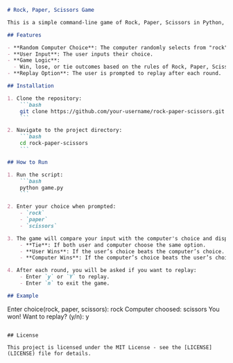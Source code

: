 
```md
# Rock, Paper, Scissors Game

This is a simple command-line game of Rock, Paper, Scissors in Python, where the user competes against the computer. The computer randomly chooses one of the three options, and the user inputs their choice. The game continues until the user decides to stop.

## Features

- **Random Computer Choice**: The computer randomly selects from "rock", "paper", or "scissors".
- **User Input**: The user inputs their choice.
- **Game Logic**: 
  - Win, lose, or tie outcomes based on the rules of Rock, Paper, Scissors.
- **Replay Option**: The user is prompted to replay after each round.

## Installation

1. Clone the repository:
    ```bash
    git clone https://github.com/your-username/rock-paper-scissors.git
    ```

2. Navigate to the project directory:
    ```bash
    cd rock-paper-scissors
    ```

## How to Run

1. Run the script:
    ```bash
    python game.py
    ```

2. Enter your choice when prompted:
    - `rock`
    - `paper`
    - `scissors`

3. The game will compare your input with the computer's choice and display the result:
    - **Tie**: If both user and computer choose the same option.
    - **User Wins**: If the user’s choice beats the computer’s choice.
    - **Computer Wins**: If the computer’s choice beats the user’s choice.

4. After each round, you will be asked if you want to replay:
    - Enter `y` or `Y` to replay.
    - Enter `n` to exit the game.

## Example

```
Enter choice(rock, paper, scissors): rock
Computer choosed: scissors
You won!
Want to replay? (y/n): y
```

## License

This project is licensed under the MIT License - see the [LICENSE](LICENSE) file for details.
```

